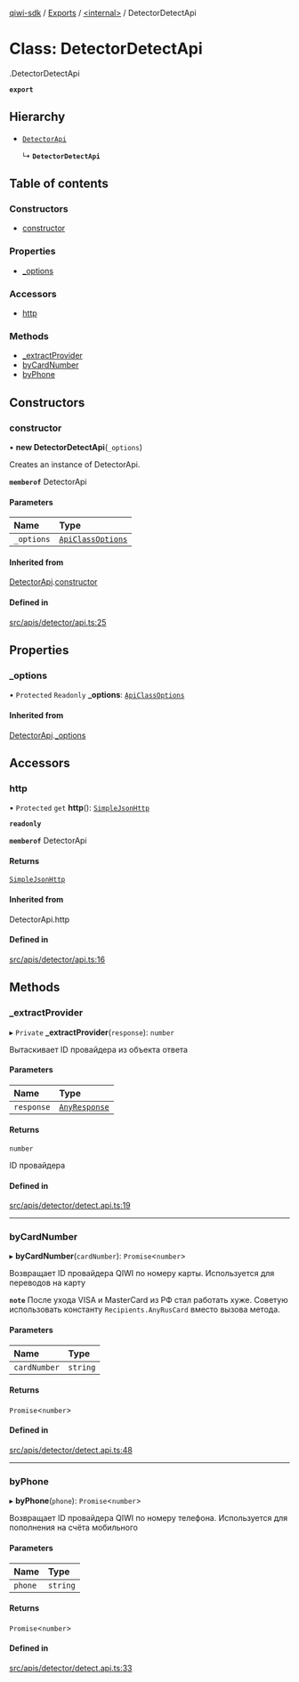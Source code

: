 [qiwi-sdk](../README.md) / [Exports](../modules.md) / [<internal\>](../modules/internal_.md) / DetectorDetectApi

# Class: DetectorDetectApi

[<internal>](../modules/internal_.md).DetectorDetectApi

**`export`**

## Hierarchy

- [`DetectorApi`](internal_.DetectorApi.md)

  ↳ **`DetectorDetectApi`**

## Table of contents

### Constructors

- [constructor](internal_.DetectorDetectApi.md#constructor)

### Properties

- [\_options](internal_.DetectorDetectApi.md#_options)

### Accessors

- [http](internal_.DetectorDetectApi.md#http)

### Methods

- [\_extractProvider](internal_.DetectorDetectApi.md#_extractprovider)
- [byCardNumber](internal_.DetectorDetectApi.md#bycardnumber)
- [byPhone](internal_.DetectorDetectApi.md#byphone)

## Constructors

### constructor

• **new DetectorDetectApi**(`_options`)

Creates an instance of DetectorApi.

**`memberof`** DetectorApi

#### Parameters

| Name | Type |
| :------ | :------ |
| `_options` | [`ApiClassOptions`](../interfaces/internal_.ApiClassOptions.md) |

#### Inherited from

[DetectorApi](internal_.DetectorApi.md).[constructor](internal_.DetectorApi.md#constructor)

#### Defined in

[src/apis/detector/api.ts:25](https://github.com/AlexXanderGrib/node-qiwi-sdk/blob/4f2e487/src/apis/detector/api.ts#L25)

## Properties

### \_options

• `Protected` `Readonly` **\_options**: [`ApiClassOptions`](../interfaces/internal_.ApiClassOptions.md)

#### Inherited from

[DetectorApi](internal_.DetectorApi.md).[_options](internal_.DetectorApi.md#_options)

## Accessors

### http

• `Protected` `get` **http**(): [`SimpleJsonHttp`](internal_.SimpleJsonHttp.md)

**`readonly`**

**`memberof`** DetectorApi

#### Returns

[`SimpleJsonHttp`](internal_.SimpleJsonHttp.md)

#### Inherited from

DetectorApi.http

#### Defined in

[src/apis/detector/api.ts:16](https://github.com/AlexXanderGrib/node-qiwi-sdk/blob/4f2e487/src/apis/detector/api.ts#L16)

## Methods

### \_extractProvider

▸ `Private` **_extractProvider**(`response`): `number`

Вытаскивает ID провайдера из объекта ответа

#### Parameters

| Name | Type |
| :------ | :------ |
| `response` | [`AnyResponse`](../modules/QIWI.md#anyresponse) |

#### Returns

`number`

ID провайдера

#### Defined in

[src/apis/detector/detect.api.ts:19](https://github.com/AlexXanderGrib/node-qiwi-sdk/blob/4f2e487/src/apis/detector/detect.api.ts#L19)

___

### byCardNumber

▸ **byCardNumber**(`cardNumber`): `Promise`<`number`\>

Возвращает ID провайдера QIWI по номеру карты.
Используется для переводов на карту

**`note`** После ухода VISA и MasterCard из РФ стал работать хуже.
Советую использовать константу `Recipients.AnyRusCard` вместо вызова метода.

#### Parameters

| Name | Type |
| :------ | :------ |
| `cardNumber` | `string` |

#### Returns

`Promise`<`number`\>

#### Defined in

[src/apis/detector/detect.api.ts:48](https://github.com/AlexXanderGrib/node-qiwi-sdk/blob/4f2e487/src/apis/detector/detect.api.ts#L48)

___

### byPhone

▸ **byPhone**(`phone`): `Promise`<`number`\>

Возвращает ID провайдера QIWI по номеру телефона.
Используется для пополнения на счёта мобильного

#### Parameters

| Name | Type |
| :------ | :------ |
| `phone` | `string` |

#### Returns

`Promise`<`number`\>

#### Defined in

[src/apis/detector/detect.api.ts:33](https://github.com/AlexXanderGrib/node-qiwi-sdk/blob/4f2e487/src/apis/detector/detect.api.ts#L33)
